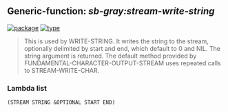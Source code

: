 ## Generic-function: ***sb-gray:stream-write-string***
[![package](https://img.shields.io/badge/Package-SB--GRAY-5f9ea0.svg?style=social&colorA=999999)](../) [![type](https://img.shields.io/badge/Type-Generic--Function-5f9ea0.svg?style=social&colorA=999999)](../#generic-function) 

> This is used by WRITE-STRING. It writes the string to the stream,
> optionally delimited by start and end, which default to 0 and NIL.
> The string argument is returned. The default method provided by
> FUNDAMENTAL-CHARACTER-OUTPUT-STREAM uses repeated calls to
> STREAM-WRITE-CHAR.

### Lambda list
```
(STREAM STRING &OPTIONAL START END)
```
